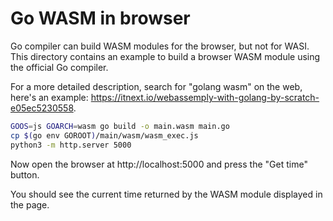 # Go WASM in browser

Go compiler can build WASM modules for the browser, but not for WASI.
This directory contains an example to build a browser WASM module using the official Go compiler.

For a more detailed description, search for "golang wasm" on the web,
here's an example: https://itnext.io/webassemply-with-golang-by-scratch-e05ec5230558.

```sh
GOOS=js GOARCH=wasm go build -o main.wasm main.go
cp $(go env GOROOT)/main/wasm/wasm_exec.js
python3 -m http.server 5000
```

Now open the browser at http://localhost:5000 and press the "Get time" button.

You should see the current time returned by the WASM module displayed in the page.
